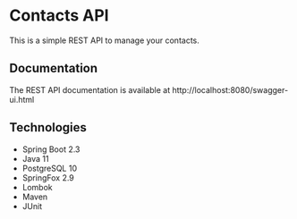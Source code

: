 # Contacts API

This is a simple REST API to manage your contacts.

## Documentation

The REST API documentation is available at http://localhost:8080/swagger-ui.html

## Technologies

* Spring Boot 2.3
* Java 11
* PostgreSQL 10
* SpringFox 2.9
* Lombok
* Maven
* JUnit

